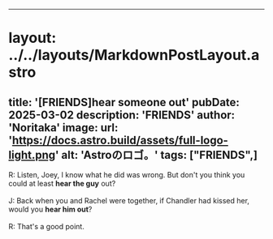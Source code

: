 
---
# layout: ../../layouts/MarkdownPostLayout.astro
title: '[FRIENDS]hear someone out'
pubDate: 2025-03-02
description: 'FRIENDS'
author: 'Noritaka'
image:
    url: 'https://docs.astro.build/assets/full-logo-light.png'
    alt: 'Astroのロゴ。'
tags: ["FRIENDS",]
---

R: Listen, Joey, I know what he did was wrong. But don't you think you could at least **hear the guy** out?  <br>
<br>
J: Back when you and Rachel were together, if Chandler had kissed her, would you **hear him out**?  <br>
<br>
R: That's a good point.<br>
<br>
